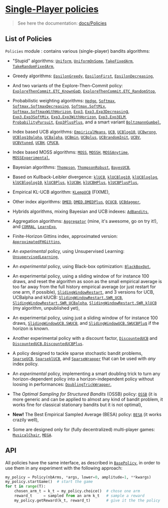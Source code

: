 # [Single-Player policies](http://banditslilian.gforge.inria.fr/docs/Policies.html)
> See here the documentation: [docs/Policies](http://banditslilian.gforge.inria.fr/docs/Policies.html)

## List of Policies
`Policies` module : contains various (single-player) bandits algorithms:

- "Stupid" algorithms: [`Uniform`](Uniform.py), [`UniformOnSome`](UniformOnSome.py), [`TakeFixedArm`](TakeFixedArm.py), [`TakeRandomFixedArm`](TakeRandomFixedArm.py),

- Greedy algorithms: [`EpsilonGreedy`](EpsilonGreedy.py), [`EpsilonFirst`](EpsilonFirst.py), [`EpsilonDecreasing`](EpsilonDecreasing.py),
- And two variants of the Explore-Then-Commit policy: [`ExploreThenCommit.ETC_KnownGa`p](ExploreThenCommit.py), [`ExploreThenCommit.ETC_RandomStop`](ExploreThenCommit.py),

- Probabilistic weighting algorithms: [`Hedge`](Hedge.py), [`Softmax`](Softmax.py), [`Softmax.SoftmaxDecreasing`](Softmax.py), [`Softmax.SoftMix`](Softmax.py), [`Softmax.SoftmaxWithHorizon`](Softmax.py), [`Exp3`](Exp3.py), [`Exp3.Exp3Decreasin`g](Exp3.py), [`Exp3.Exp3SoftMix`](Exp3.py), [`Exp3.Exp3WithHorizon`](Exp3.py), [`Exp3.Exp3ELM`](Exp3.py), [`ProbabilityPursuit`](ProbabilityPursuit.py), [`Exp3PlusPlus`](Exp3PlusPlus.py), and a smart variant [`BoltzmannGumbel`](BoltzmannGumbel.py),

- Index based UCB algorithms: [`EmpiricalMeans`](EmpiricalMeans.py), [`UCB`](UCB.py), [`UCBlog10`](UCBlog10.py), [`UCBwrong`](UCBwrong.py), [`UCBlog10alpha`](UCBlog10alpha.py), [`UCBalpha`](UCBalpha.py), [`UCBmin`](UCBmin.py), [`UCBplus`](UCBplus.py), [`UCBrandomInit`](UCBrandomInit.py), [`UCBV`](UCBV.py), [`UCBVtuned`](UCBVtuned.py), [`UCBH`](UCBH.py), [`CPUCB`](CPUCB.py),

- Index based MOSS algorithms: [`MOSS`](MOSS.py), [`MOSSH`](MOSSH.py), [`MOSSAnytime`](MOSSAnytime.py), [`MOSSExperimental`](MOSSExperimental.py),

- Bayesian algorithms: [`Thompson`](Thompson.py), [`ThompsonRobust`](ThompsonRobust.py), [`BayesUCB`](BayesUCB.py),

- Based on Kullback-Leibler divergence: [`klUCB`](klUCB.py), [`klUCBlog10`](klUCBlog10.py), [`klUCBloglog`](klUCBloglog.py), [`klUCBloglog10`](klUCBloglog10.py), [`klUCBPlus`](klUCBPlus.py), [`klUCBH`](klUCBH.py), [`klUCBHPlus`](klUCBHPlus.py), [`klUCBPlusPlus`](klUCBPlusPlus.py),

- Empirical KL-UCB algorithm: [`KLempUCB`](KLempUCB.py) (FIXME),

- Other index algorithms: [`DMED`](DMED.py), [`DMED.DMEDPlus`](DMED.py), [`OCUCB`](OCUCB.py), [`UCBdagger`](UCBdagger.py),

- Hybrids algorithms, mixing Bayesian and UCB indexes: [`AdBandits`](AdBandits.py),

- Aggregation algorithms: [`Aggregator`](Aggregator.py) (mine, it's awesome, go on try it!), and [`CORRAL`](CORRAL.py), [`LearnExp`](LearnExp.py),

- Finite-Horizon Gittins index, approximated version: [`ApproximatedFHGittins`](ApproximatedFHGittins.py),

- An *experimental* policy, using Unsupervised Learning: [`UnsupervisedLearning`](UnsupervisedLearning.py),

- An *experimental* policy, using Black-box optimization: [`BlackBoxOpt`](BlackBoxOpt.py),

- An experimental policy, using a sliding window of for instance 100 draws, and reset the algorithm as soon as the small empirical average is too far away from the full history empirical average (or just restart for one arm, if possible), [`SlidingWindowRestart`](SlidingWindowRestart.py), and 3 versions for UCB, UCBalpha and klUCB: [`SlidingWindowRestart.SWR_UCB`](SlidingWindowRestart.py), [`SlidingWindowRestart.SWR_UCBalpha`](SlidingWindowRestart.py), [`SlidingWindowRestart.SWR_klUCB`](SlidingWindowRestart.py) (my algorithm, unpublished yet),

- An experimental policy, using just a sliding window of for instance 100 draws, [`SlidingWindowUCB.SWUCB`](SlidingWindowUCB.py), and [`SlidingWindowUCB.SWUCBPlu`s](SlidingWindowUCB.py) if the horizon is known.

- Another experimental policy with a discount factor, [`DiscountedUCB`](DiscountedUCB.py) and [`DiscountedUCB.DiscountedUCBPlus`](DiscountedUCB.py).

- A policy designed to tackle sparse stochastic bandit problems, [`SparseUCB`](SparseUCB.py), [`SparseklUCB`](SparseklUCB.py), and [`SparseWrapper`](SparseWrapper.py) that can be used with *any* index policy.

- An *experimental* policy, implementing a smart doubling trick to turn any horizon-dependent policy into a horizon-independent policy without loosing in performances: [`DoublingTrickWrapper`](DoublingTrickWrapper.py),

- The *Optimal Sampling for Structured Bandits* (OSSB) policy: [`OSSB`](OSSB.py) (it is more generic and can be applied to almost any kind of bandit problem, it works fine for classical stationary bandits but it is not optimal),

- **New!** The Best Empirical Sampled Average (BESA) policy: [`BESA`](BESA.py) (it works crazily well),

- Some are designed only for (fully decentralized) multi-player games: [`MusicalChair`](MusicalChair.py), [`MEGA`](MEGA.py).


## API
All policies have the same interface, as described in [`BasePolicy`](BasePolicy.py),
in order to use them in any experiment with the following approach:

```python
my_policy = Policy(nbArms, *args, lower=0, amplitude=1, **kwargs)
my_policy.startGame()  # start the game
for t in range(T):
    chosen_arm_t = k_t = my_policy.choice()  # chose one arm
    reward_t     = sampled from an arm k_t   # sample a reward
    my_policy.getReward(k_t, reward_t)       # give it the the policy
```